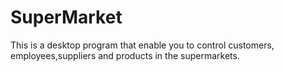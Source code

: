 # SuperMarket
 This is a desktop program that enable you to control customers, employees,suppliers and products in the supermarkets. 
